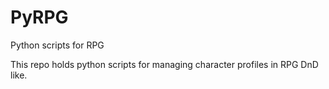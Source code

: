 # PyRPG
Python scripts for RPG

This repo holds python scripts for managing character profiles in RPG DnD like.
